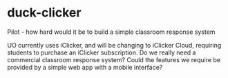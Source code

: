 # duck-clicker
Pilot - how hard would it be to build a simple classroom response system

UO currently uses iClicker, and will be changing to iClicker Cloud,
requiring students to purchase an iClicker subscription.  Do we really
need a commercial classroom response system?   Could the features we require
be provided by a simple web app with a mobile interface? 

